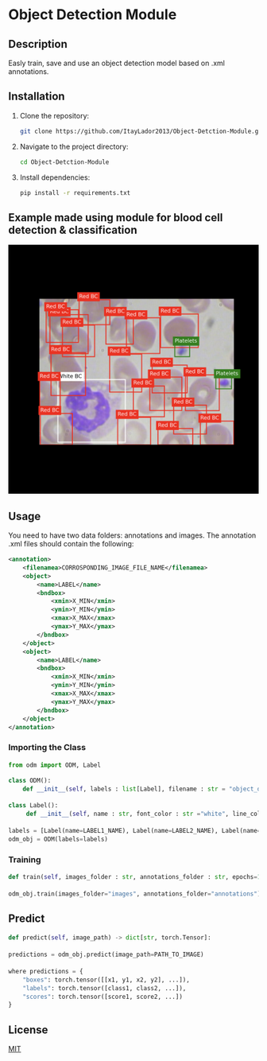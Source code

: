 # Object Detection Module

## Description
Easly train, save and use an object detection model based on .xml annotations.

## Installation

1. Clone the repository:
   ```bash
   git clone https://github.com/ItayLador2013/Object-Detction-Module.git
   ```
2. Navigate to the project directory:
   ```bash
   cd Object-Detction-Module
   ```
3. Install dependencies:
   ```bash
   pip install -r requirements.txt
   ```
## Example made using module for blood cell detection & classification
![classified blood cell](https://github.com/ItayLador2013/Object-Detction-Module/blob/main/example-usage.png?raw=true)

## Usage
You need to have two data folders: annotations and images. 
The annotation .xml files should contain the following:

```xml
<annotation>
	<filenamea>CORROSPONDING_IMAGE_FILE_NAME</filenamea>
	<object>
		<name>LABEL</name>
		<bndbox>
			<xmin>X_MIN</xmin>
			<ymin>Y_MIN</ymin>
			<xmax>X_MAX</xmax>
			<ymax>Y_MAX</ymax>
		</bndbox>
	</object>
    <object>
		<name>LABEL</name>
		<bndbox>
			<xmin>X_MIN</xmin>
			<ymin>Y_MIN</ymin>
			<xmax>X_MAX</xmax>
			<ymax>Y_MAX</ymax>
		</bndbox>
	</object>
</annotation>

```

### Importing the Class
```python
from odm import ODM, Label
```

```python
class ODM():
    def __init__(self, labels : list[Label], filename : str = "object_detection.pth")

class Label():
     def __init__(self, name : str, font_color : str ="white", line_color : str ="red")

labels = [Label(name=LABEL1_NAME), Label(name=LABEL2_NAME), Label(name=LABEL3_NAME)]
odm_obj = ODM(labels=labels)
```

### Training
```python
def train(self, images_folder : str, annotations_folder : str, epochs=10, save_to=None, lr : float = 0.0001, batch_size : int = 4)

odm_obj.train(images_folder="images", annotations_folder="annotations")
```

## Predict
```python
def predict(self, image_path) -> dict[str, torch.Tensor]:

predictions = odm_obj.predict(image_path=PATH_TO_IMAGE)

where predictions = {
    "boxes": torch.tensor([[x1, y1, x2, y2], ...]),
    "labels": torch.tensor([class1, class2, ...]),
    "scores": torch.tensor([score1, score2, ...])
}
```


## License
[MIT](LICENSE)

